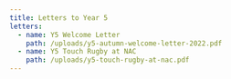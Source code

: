 ```yaml
---
title: Letters to Year 5
letters:
  - name: Y5 Welcome Letter
    path: /uploads/y5-autumn-welcome-letter-2022.pdf
  - name: Y5 Touch Rugby at NAC
    path: /uploads/y5-touch-rugby-at-nac.pdf
---
```

